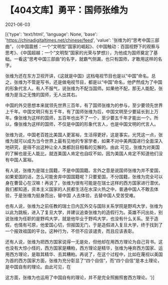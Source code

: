 # 【404文库】勇平：国师张维为

2021-06-03

[{'type': 'text/html', 'language': None, 'base': 'https://chinadigitaltimes.net/chinese/feed', 'value': '张维为的“思考中国三部曲”，（《中国震撼：一个“文明型”国家的崛起》、《中国触动：百国视野下的观察与思考》、《中国超越：一个“文明型”国家的光荣与梦想》），为他成为国师奠定了基础。一看这“思考中国三部曲”的名字，就霸气侧漏，也只有国师，才敢用这样的名字。

张维为还在东方卫视开讲，《这就是中国》这档电视节目也是以“中国”命名。总之，张维为不管是写书，还是做电视节目，都是以“中国”命名，他俨然成为了中国的形象代言人。有人不服气，说张维为不配当国师。如果他不配，那无人能配，张维为是当之无愧的国师，无人出其右。

中国的外交思想本来就领先世界三百年，有了国师张维为的参与，至少要领先世界上千年。中国文明只有五千年，有了国师张维为后，中国文明至少要延长到上万年。像张维为这样的国师，五百年也出不了一个，至少要五千年才能出一个。所以，像张维为这样的国师，不仅是中国的形象代言人，也是中国文明的代言人。

张维为说，中国老百姓比美国人更富裕，生活得更好，这是事实。光凭这一点，张维为就可以成为当今世界上最有见地的专家学者，如果不对中美两国进行全面深入地研究，是得不出这种让全人类都刮目相看的见解的。由此 可见，张维为对美国的了解也是无人能比，就连美国人肯定也自叹不如，因为美国人肯定不知道他们没有中国人富裕。

有人说，张维为是瑞士国籍，不是中国国籍。言外之意是说国师张维为并不爱国，如果爱国的话，怎么可能舍弃中国国籍呢？只要爱国，不分国籍，张维为完全可以身在曹营心在汉嘛！再说了，张维为很有可能是在瑞士这样的西方国家进行潜伏。我们都知道，资本主义国家的人民都生活在水深火热之中，普通中国人不敢去体验，于是张维为挺身而出，替中国 人去体验，去替中国人受苦受难。

也有人说，张维为之前任教的瑞士日内瓦外交与国际关系学院是野鸡大学，张维为以此为跳板，进入了复旦大学，并建议追查张维为的造假行为。英雄不问出处，别说张维为任职的是野鸡大学，就是他毕业于野鸡大学，也没有什么关系。至于造假，也情有可原，他爱国心切，但报国无门，于是造假进入复旦大学，终于找到了一个报效祖国的平台。这种行为，不但不应该谴责，而且应该表彰。

还有人说，张维为把西方国家说得一无是处，但他却在用西方理论为自己背书。这也没有大惊小怪的，西方国家是糟粕，西方理论是精华，张维为唾弃西方国家、运用西方理论，是取其精华、去其糟粕。再说了，在这个过程中，比如在蔑视以美国为首的西方国家方面，张维为充分彰显了“四个自信”，而“四个自信”是本土理论，是中国自有的理论。由此可见，在

这方面，张维为也运用了中国自有的理论，并不是完全照搬照套西方理论。'}]